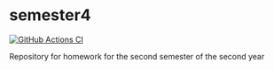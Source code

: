 # semester4
[![GitHub Actions CI](https://github.com/Artem-Nesterenko2005/semester4/actions/workflows/CI.yml/badge.svg)](https://github.com/Artem-Nesterenko2005/semester4/actions/workflows/CI.yml)

Repository for homework for the second semester of the second year
